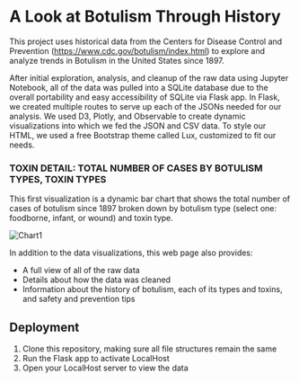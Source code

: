 # A Look at Botulism Through History

This project uses historical data from the Centers for Disease Control and Prevention (https://www.cdc.gov/botulism/index.html) to explore and analyze trends in Botulism in the United States since 1897. 

After initial exploration, analysis, and cleanup of the raw data using Jupyter Notebook, all of the data was pulled into a SQLite database due to the overall portability and easy accessibility of SQLite via Flask app. In Flask, we created multiple routes to serve up each of the JSONs needed for our analysis. We used D3, Plotly, and Observable to create dynamic visualizations into which we fed the JSON and CSV data. To style our HTML, we used a free Bootstrap theme called Lux, customized to fit our needs.

### TOXIN DETAIL: TOTAL NUMBER OF CASES BY BOTULISM TYPES, TOXIN TYPES

This first visualization is a dynamic bar chart that shows the total number of cases of botulism since 1897 broken down by botulism type (select one: foodborne, infant, or wound) and toxin type. 

![Chart1](https://github.com/karenemcgee/BotulismInAmerica/blob/master/static/Images/Chart1.png)

In addition to the data visualizations, this web page also provides:
* A full view of all of the raw data
* Details about how the data was cleaned
* Information about the history of botulism, each of its types and toxins, and safety and prevention tips

## Deployment
1. Clone this repository, making sure all file structures remain the same
2. Run the Flask app to activate LocalHost
3. Open your LocalHost server to view the data
